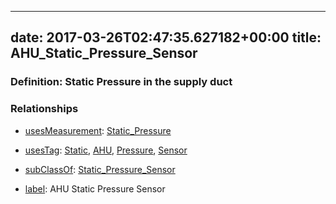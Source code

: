 
---
date: 2017-03-26T02:47:35.627182+00:00
title: AHU_Static_Pressure_Sensor
---
### Definition: Static Pressure in the supply duct

### Relationships

* [usesMeasurement](https://brickschema.org/schema/1.0/BrickFrame#usesMeasurement): [Static_Pressure](https://brickschema.org/schema/1.0/Brick#Static_Pressure)

* [usesTag](https://brickschema.org/schema/1.0/BrickFrame#usesTag): [Static](https://brickschema.org/schema/1.0/BrickTag#Static), [AHU](https://brickschema.org/schema/1.0/BrickTag#AHU), [Pressure](https://brickschema.org/schema/1.0/BrickTag#Pressure), [Sensor](https://brickschema.org/schema/1.0/BrickTag#Sensor)

* [subClassOf](http://www.w3.org/2000/01/rdf-schema#subClassOf): [Static_Pressure_Sensor](https://brickschema.org/schema/1.0/Brick#Static_Pressure_Sensor)

* [label](http://www.w3.org/2000/01/rdf-schema#label): AHU Static Pressure Sensor
